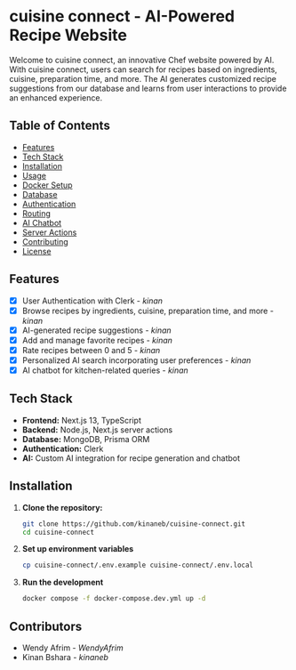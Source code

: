 # cuisine connect - AI-Powered Recipe Website

Welcome to cuisine connect, an innovative Chef website powered by AI. With cuisine connect, users can search for recipes based on ingredients, cuisine, preparation time, and more. The AI generates customized recipe suggestions from our database and learns from user interactions to provide an enhanced experience.

## Table of Contents

- [Features](#features)
- [Tech Stack](#tech-stack)
- [Installation](#installation)
- [Usage](#usage)
- [Docker Setup](#docker-setup)
- [Database](#database)
- [Authentication](#authentication)
- [Routing](#routing)
- [AI Chatbot](#ai-chatbot)
- [Server Actions](#server-actions)
- [Contributing](#contributing)
- [License](#license)

## Features

- [x] User Authentication with Clerk - _kinan_
- [x] Browse recipes by ingredients, cuisine, preparation time, and more - _kinan_
- [x] AI-generated recipe suggestions - _kinan_
- [x] Add and manage favorite recipes - _kinan_
- [x] Rate recipes between 0 and 5 - _kinan_
- [x] Personalized AI search incorporating user preferences - _kinan_
- [x] AI chatbot for kitchen-related queries - _kinan_
<!--
- Full-stack TypeScript implementation
- Custom Docker and Docker Compose setup for deployment
- MongoDB with replica set for development
- Prisma ORM integration

-->

## Tech Stack

- **Frontend:** Next.js 13, TypeScript
- **Backend:** Node.js, Next.js server actions
- **Database:** MongoDB, Prisma ORM
- **Authentication:** Clerk
- **AI:** Custom AI integration for recipe generation and chatbot

## Installation

1.  **Clone the repository:**

    ```bash
    git clone https://github.com/kinaneb/cuisine-connect.git
    cd cuisine-connect
    ```

2.  **Set up environment variables**

    ```bash
    cp cuisine-connect/.env.example cuisine-connect/.env.local
    ```

3.  **Run the development**

    ```bash
    docker compose -f docker-compose.dev.yml up -d
    ```

## Contributors

- Wendy Afrim - _WendyAfrim_
- Kinan Bshara - _kinaneb_

